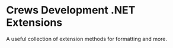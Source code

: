 # Crews Development .NET Extensions

A useful collection of extension methods for formatting and more.
